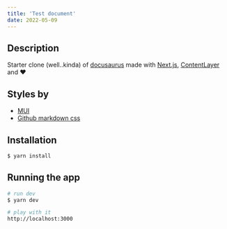 ```yaml
---
title: 'Test document'
date: 2022-05-09
---
```


## Description

Starter clone (well..kinda) of [docusaurus](https://docusaurus.io/) made with [Next.js](https://nextjs.org/), [ContentLayer](https://www.contentlayer.dev/) and ❤️

## Styles by

* [MUI](https://mui.com/)
* [Github markdown css](https://github.com/sindresorhus/github-markdown-css/blob/main/github-markdown.css)

## Installation

```bash
$ yarn install
```

## Running the app

```bash
# run dev
$ yarn dev

# play with it
http://localhost:3000
```
